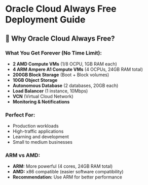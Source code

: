 # Oracle Cloud Always Free Deployment Guide

## 🎯 **Why Oracle Cloud Always Free?**

### **What You Get Forever (No Time Limit):**
- **2 AMD Compute VMs** (1/8 OCPU, 1GB RAM each)
- **4 ARM Ampere A1 Compute VMs** (4 OCPUs, 24GB RAM total)
- **200GB Block Storage** (Boot + Block volumes)
- **10GB Object Storage**
- **Autonomous Database** (2 databases, 20GB each)
- **Load Balancer** (1 instance, 10Mbps)
- **VCN** (Virtual Cloud Network)
- **Monitoring & Notifications**

### **Perfect For:**
- Production workloads
- High-traffic applications
- Learning and development
- Small to medium businesses

### **ARM vs AMD:**
- **ARM:** More powerful (4 cores, 24GB RAM total)
- **AMD:** x86 compatible (easier software compatibility)
- **Recommendation:** Use ARM for better performance
